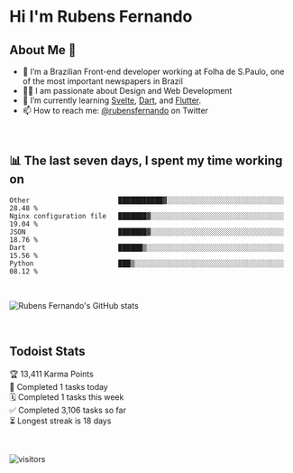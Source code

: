 # Hi I'm Rubens Fernando

## About Me 🚀

- 🌱 I’m a Brazilian Front-end developer working at Folha de S.Paulo, one of the most important newspapers in Brazil
- 👨‍💻 I am passionate about Design and Web Development
- 📖 I’m currently learning [Svelte](https://svelte.dev/), [Dart](https://dart.dev/), and [Flutter](https://flutter.dev/).
- 📫 How to reach me: [@rubensfernando](https://twitter.com/rubensfernando) on Twitter

<br />

## 📊 The last seven days, I spent my time working on

<!--START_SECTION:waka-->
```text
Other                      ███████████▓░░░░░░░░░░░░░░░░░░░░░░░░░░░░░   28.48 % 
Nginx configuration file   ███████▓░░░░░░░░░░░░░░░░░░░░░░░░░░░░░░░░░   19.04 % 
JSON                       ███████▓░░░░░░░░░░░░░░░░░░░░░░░░░░░░░░░░░   18.76 % 
Dart                       ██████▒░░░░░░░░░░░░░░░░░░░░░░░░░░░░░░░░░░   15.56 % 
Python                     ███▒░░░░░░░░░░░░░░░░░░░░░░░░░░░░░░░░░░░░░   08.12 % 
```
<!--END_SECTION:waka-->

<br />

![Rubens Fernando's GitHub stats](https://github-readme-stats.vercel.app/api?username=rubensfernando&show_icons=true&hide_border=true)

<br />

## Todoist Stats

<!-- TODO-IST:START -->
🏆  13,411 Karma Points           
🌸  Completed 1 tasks today           
🗓  Completed 1 tasks this week           
✅  Completed 3,106 tasks so far           
⏳  Longest streak is 18 days
<!-- TODO-IST:END -->

<br>

![visitors](https://visitor-badge.laobi.icu/badge?page_id=rubensfernando.rubensfernando)

